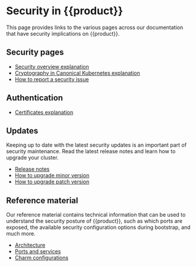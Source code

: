 # Security in {{product}}

This page provides links to the various pages across our documentation that
have security implications on {{product}}.

## Security pages

- [Security overview explanation]
- [Cryptography in Canonical Kubernetes explanation]
- [How to report a security issue]

## Authentication

- [Certificates explanation]

## Updates

Keeping up to date with the latest security updates is an important part of
security maintenance. Read the latest release notes and learn how to upgrade
your cluster.

- [Release notes]
- [How to upgrade minor version]
- [How to upgrade patch version]

## Reference material

Our reference material contains technical information that can be used to
understand the security posture of {{product}}, such as which ports are 
exposed, the available security configuration options during bootstrap, 
and much more.

- [Architecture]
- [Ports and services]
- [Charm configurations]


<!-- LINKS -->
[Architecture]:/charm/reference/architecture
[Ports and services]:/charm/reference/ports-and-services.md
[Release notes]:/charm/reference/releases.md
[Security overview explanation]: /charm/explanation/security.md
[How to upgrade minor version]: /charm/howto/upgrade-minor.md
[How to upgrade patch version]:/charm/howto/upgrade-patch.md
[Charm configurations]: /charm/reference/charm-configurations.md
[Cryptography in Canonical Kubernetes explanation]: /snap/explanation/security/crypto.md
[Certificates explanation]: /snap/explanation/security/certificates
[How to report a security issue]: /charm/howto/report-security-issue.md
